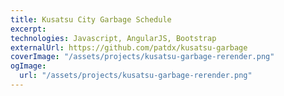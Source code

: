 ```yaml
---
title: Kusatsu City Garbage Schedule
excerpt:
technologies: Javascript, AngularJS, Bootstrap
externalUrl: https://github.com/patdx/kusatsu-garbage
coverImage: "/assets/projects/kusatsu-garbage-rerender.png"
ogImage:
  url: "/assets/projects/kusatsu-garbage-rerender.png"
---
```

